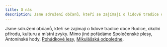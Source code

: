 ```yaml
---
title: O nás
description: Jsme sdružení občanů, kteří se zajímají o lidové tradice obce Rudice
---
```


Jsme sdružení občanů, kteří se zajímají o lidové tradice obce Rudice, okolní přírodu, kulturu a místní zvyky. Mimo jiné pořádáme Společenské plesy, Antonínské hody, [Pohádkové lesy](https://pohles.rudickamladez.cz), [Mikulášská odpoledne](https://mikulas.rudickamladez.cz).
